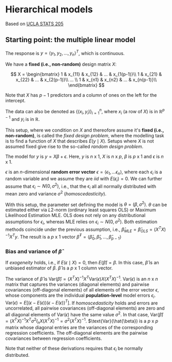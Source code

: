 # Hierarchical models

Based on [UCLA STATS 205](https://www.youtube.com/watch?v=flEIC4_bt8c&list=PLAYxx7zX5F1O2HbRr4gORnscbM9EszYbK&index=1)

## Starting point: the multiple linear model

The response is $y = \langle y_1, y_2, ..., y_n \rangle^T$, which is continuous.

We have a **fixed (i.e., non-random)** design matrix $X$:

$$
X =
\begin{bmatrix}
1 & x_{11} & x_{12} & ... & x_{1(p-1)}\\
1 & x_{21} & x_{22} & ... & x_{2(p-1)}\\
... \\
1 & x_{n1} & x_{n2} & ... & x_{n(p-1)}\\
\end{bmatrix}
$$

Note that $X$ has $p-1$ predictors and a column of ones on the left for the intercept.

The data can also be denoted as $\{(x_i, y_i)\}_{i=1}^n$, where $x_i$ (a row of $X$) is in $\mathbb{R}^{p-1}$ and $y_i$ is in $\mathbb{R}$.

This setup, where we condition on $X$ and thereofore assume it's **fixed (i.e., non-random)**, is called the _fixed design problem_, where the modelling task is to find a function of $X$ that describes $E(y \mid X)$. Setups where $X$ is not assumed fixed give rise to the so-called _random design problem_.

The model for $y$ is $y = X\beta + \epsilon$. Here, $y$ is $n$ x 1, $X$ is $n$ x $p$, $\beta$ is $p$ x 1 and $\epsilon$ is $n$ x 1.

$\epsilon$ is an $n$-dimensional **random error vector** $\epsilon = \langle \epsilon_1, ... \epsilon_n \rangle$, where each $\epsilon_i$ is a random variable and we assume they are _iid_ with $E(\epsilon_i) = 0$. We can further assume that $\epsilon_i \sim N(0, \sigma^2)$, i.e., that the $\epsilon_i$ all all normally distributed with mean zero and variance $\sigma^2$ (_homoscedasticity_).

With this setup, the parameter set defining the model is $\theta = (\beta ,\sigma^2)$. $\theta$ can be estimated either via $L2$-norm (ordinary least squares OLS) or Maximum Likelihood Estimation MLE. OLS does not rely on any distributional assumptions for $\epsilon_i$, whereas MLE relies on $\epsilon_i \sim N(0, \sigma^2)$. Both estimation methods coincide under the previous assumption, i.e., $\hat{\beta}_{MLE} = \hat{\beta}_{OLS} = (X^TX)^{-1}X^Ty$. The result is a $p$ x 1 vector $\hat{\beta}^T = \langle \hat{\beta}_0, \hat{\beta}_1, ..., \hat{\beta}_{p-1} \rangle$

### Bias and variance of $\hat{\beta}$

If _exogeneity_ holds, i.e., if $E(\epsilon \mid X)=0$, then $E(\hat{\beta}) = \beta$. In this case, $\hat{\beta}$ is an unbiased estimator of $\beta$. $\hat{\beta}$ is a $p$ x 1 column vector.

The variance of $\hat{\beta}$ is $\text{Var}(\hat{\beta}) = (X^TX)^{-1}X^T \text{Var}(\epsilon)X(X^TX)^{-1}$. $\text{Var}(\epsilon)$ is an $n$ x $n$ matrix that captures the variances (diagonal elements) and pairwise covariances (off-diagonal elements) of all elements of the error vector $\epsilon$, whose components are the individual **population-level** model errors $\epsilon_i$. $\text{Var}(\epsilon) = E[(\epsilon - E(\epsilon))(\epsilon - E(\epsilon))^T]$. If _homoscedasticity_ holds and errors are uncorrelated, all pairwise covariances (off-diagonal elements) are zero and all diagonal elements of $\text{Var}(\epsilon)$ have the same value $\sigma^2$. In that case, $\text{Var}(\hat{\beta}) = (X^TX)^{-1}X^T \sigma^2I_n X(X^TX)^{-1} = \sigma^2 (X^TX)^{-1}$. $\text{Var}(\hat{\beta}) is a $p$ x $p$ matrix whose diagonal entries are the variances of the corresponding regression coefficients. The off-diagonal elements are the pairwise covariances between regression coefficients.

Note that neither of these derivations requires that $\epsilon_i$ be normally distributed. 


